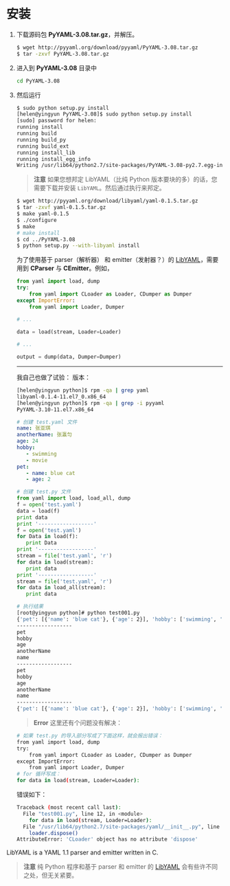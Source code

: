 # 安装

1. 下载源码包 **PyYAML-3.08.tar.gz**，并解压。

   ~~~ bash   
   $ wget http://pyyaml.org/download/pyyaml/PyYAML-3.08.tar.gz
   $ tar -zxvf PyYAML-3.08.tar.gz   
   ~~~

2. 进入到 **PyYAML-3.08** 目录中
   
   ~~~ bash
   cd PyYAML-3.08
   ~~~

3. 然后运行
   ~~~ bash
   $ sudo python setup.py install
   [helen@yingyun PyYAML-3.08]$ sudo python setup.py install
   [sudo] password for helen: 
   running install
   running build
   running build_py
   running build_ext
   running install_lib
   running install_egg_info
   Writing /usr/lib64/python2.7/site-packages/PyYAML-3.08-py2.7.egg-info
   ~~~

   > **注意**
   > 如果您想邦定 LibYAML（比纯 Python 版本要块的多）的话，您需要下载并安装 `LibYAML`。然后通过执行来邦定。
   ~~~ bash
   $ wget http://pyyaml.org/download/libyaml/yaml-0.1.5.tar.gz
   $ tar -zxvf yaml-0.1.5.tar.gz
   $ make yaml-0.1.5
   $ ./configure
   $ make
   # make install
   $ cd ../PyYAML-3.08
   $ python setup.py --with-libyaml install
   ~~~
 
   为了使用基于 parser（解析器） 和 emitter（发射器？）的 [LibYAML](http://pyyaml.org/wiki/LibYAML)，需要用到 **CParser** 与 **CEmitter**。例如，
   ~~~ python
   from yaml import load, dump
   try:
       from yaml import CLoader as Loader, CDumper as Dumper
   except ImportError:
       from yaml import Loader, Dumper
   
   # ...
   
   data = load(stream, Loader=Loader)
    
   # ...
   
   output = dump(data, Dumper=Dumper)
   ~~~
   
   ---
   
   我自己也做了试验：
   版本：
   ~~~ bash
   [helen@yingyun python]$ rpm -qa | grep yaml
   libyaml-0.1.4-11.el7_0.x86_64
   [helen@yingyun python]$ rpm -qa | grep -i pyyaml
   PyYAML-3.10-11.el7.x86_64
   ~~~

   ~~~ yaml
   # 创建 test.yaml 文件
   name: 张亚琪
   anotherName: 张瀛匀
   age: 24
   hobby:
      - swimming
      - movie    
   pet:
      - name: blue cat
      - age: 2
   ~~~
   
   ~~~ python
   # 创建 test.py 文件
   from yaml import load, load_all, dump
   f = open('test.yaml')
   data = load(f)
   print data
   print '------------------'
   f = open('test.yaml')
   for Data in load(f):
      print Data
   print '------------------'
   stream = file('test.yaml', 'r')
   for data in load(stream):
      print data
   print '------------------'
   stream = file('test.yaml', 'r')
   for data in load_all(stream):
      print data
   ~~~
   ~~~ bash
   # 执行结果
   [root@yingyun python]# python test001.py 
   {'pet': [{'name': 'blue cat'}, {'age': 2}], 'hobby': ['swimming', 'movie'], 'age': 24, 'anotherName': u'\u5f20\u701b\u5300', 'name': u'\u5f20\u4e9a\u742a'}
   ------------------
   pet
   hobby
   age
   anotherName
   name
   ------------------
   pet
   hobby
   age
   anotherName
   name
   ------------------
   {'pet': [{'name': 'blue cat'}, {'age': 2}], 'hobby': ['swimming', 'movie'], 'age': 24, 'anotherName': u'\u5f20\u701b\u5300', 'name': u'\u5f20\u4e9a\u742a'}
   ~~~
  
   > **Error**
   > 这里还有个问题没有解决：
     ~~~ bash
     # 如果 test.py 的导入部分写成了下面这样，就会报出错误：
     from yaml import load, dump
     try:
         from yaml import CLoader as Loader, CDumper as Dumper
     except ImportError:
         from yaml import Loader, Dumper
     # for 循环写成：
     for data in load(stream, Loader=Loader):
     ~~~
     错误如下：
     ~~~ bash
     Traceback (most recent call last):
       File "test001.py", line 12, in <module>
         for data in load(stream, Loader=Loader):
       File "/usr/lib64/python2.7/site-packages/yaml/__init__.py", line 73, in load
         loader.dispose()
     AttributeError: 'CLoader' object has no attribute 'dispose'
     ~~~

LibYAML is a YAML 1.1 parser and emitter written in C.
> **注意**
> 纯 Python 程序和基于 parser 和 emitter 的 [LibYAML](http://pyyaml.org/wiki/LibYAML) 会有些许不同之处，但无关紧要。
